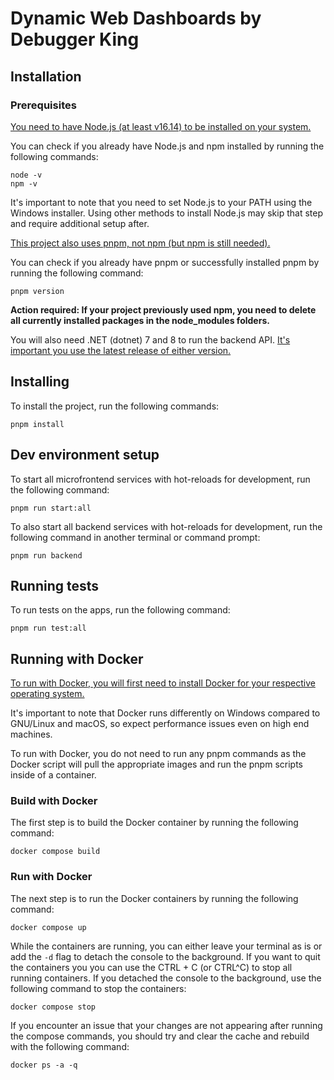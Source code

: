 # Dynamic Web Dashboards by Debugger King

## Installation

### Prerequisites

[You need to have Node.js (at least v16.14) to be installed on your system.](https://docs.npmjs.com/downloading-and-installing-node-js-and-npm)

You can check if you already have Node.js and npm installed by running the following commands:

```
node -v
npm -v
```

It's important to note that you need to set Node.js to your PATH using the Windows installer. Using other methods to install Node.js may skip that step and require additional setup after.

[This project also uses pnpm, not npm (but npm is still needed).](https://pnpm.io/installation)

You can check if you already have pnpm or successfully installed pnpm by running the following command:

```
pnpm version
```

**Action required: If your project previously used npm, you need to delete all currently installed packages in the node_modules folders.**

You will also need .NET (dotnet) 7 and 8 to run the backend API. [It's important you use the latest release of either version.](https://dotnet.microsoft.com/en-us/download/dotnet/7.0)

## Installing

To install the project, run the following commands:

```
pnpm install
```

## Dev environment setup

To start all microfrontend services with hot-reloads for development, run the following command:

```
pnpm run start:all
```

To also start all backend services with hot-reloads for development, run the following command in another terminal or command prompt:

```
pnpm run backend
```

## Running tests

To run tests on the apps, run the following command:

```
pnpm run test:all
```

## Running with Docker

[To run with Docker, you will first need to install Docker for your respective operating system.](https://docs.docker.com/engine/install/)

It's important to note that Docker runs differently on Windows compared to GNU/Linux and macOS, so expect performance issues even on high end machines.

To run with Docker, you do not need to run any pnpm commands as the Docker script will pull the appropriate images and run the pnpm scripts inside of a container.

### Build with Docker

The first step is to build the Docker container by running the following command:

```
docker compose build
```

### Run with Docker

The next step is to run the Docker containers by running the following command:

```
docker compose up
```

While the containers are running, you can either leave your terminal as is or add the `-d` flag to detach the console to the background. If you want to quit the containers you you can use the CTRL + C (or CTRL^C) to stop all running containers. If you detached the console to the background, use the following command to stop the containers:

```
docker compose stop
```

If you encounter an issue that your changes are not appearing after running the compose commands, you should try and clear the cache and rebuild with the following command:

```
docker ps -a -q
```



